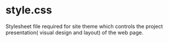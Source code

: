# style.css
Stylesheet file required for site theme which controls the project presentation( visual design and layout) of  the web page.
